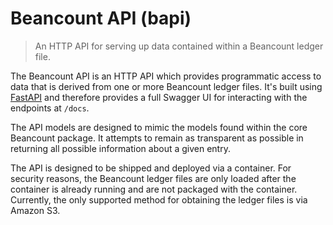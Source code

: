 # Beancount API (bapi)

> An HTTP API for serving up data contained within a Beancount ledger file. 

The Beancount API is an HTTP API which provides programmatic access to data that
is derived from one or more Beancount ledger files. It's built using
[FastAPI](https://fastapi.tiangolo.com/) and therefore provides a full Swagger
UI for interacting with the endpoints at `/docs`. 

The API models are designed to mimic the models found within the core Beancount
package. It attempts to remain as transparent as possible in returning all
possible information about a given entry. 

The API is designed to be shipped and deployed via a container. For security
reasons, the Beancount ledger files are only loaded after the container is
already running and are not packaged with the container. Currently, the only
supported method for obtaining the ledger files is via Amazon S3.
